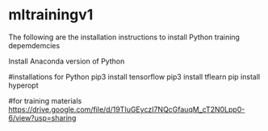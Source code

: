 # mltrainingv1

The following are the installation instructions to install  Python training depemdemcies

Install Anaconda version of Python

#installations for Python
pip3 install tensorflow
pip3 install tflearn
pip install hyperopt

#for training materials
https://drive.google.com/file/d/19TIuGEyczI7NQcGfauqM_cT2N0Lpp0-6/view?usp=sharing
